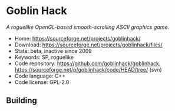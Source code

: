 # Goblin Hack

_A roguelike OpenGL-based smooth-scrolling ASCII graphics game._

- Home: https://sourceforge.net/projects/goblinhack/
- Download: https://sourceforge.net/projects/goblinhack/files/
- State: beta, inactive since 2009
- Keywords: SP, roguelike
- Code repository: https://github.com/goblinhack/goblinhack, https://sourceforge.net/p/goblinhack/code/HEAD/tree/ (svn)
- Code language: C++
- Code license: GPL-2.0

## Building


